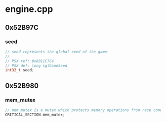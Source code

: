 # engine.cpp

## 0x52B97C

### seed

```c
// seed represents the global seed of the game.
//
// PSX ref: 0x8011C7C4
// PSX def: long sglGameSeed
int32_t seed;
```

## 0x52B980

### mem_mutex

```c
// mem_mutex is a mutex which protects memory operations from race conditions.
CRITICAL_SECTION mem_mutex;
```
